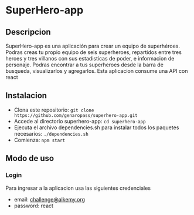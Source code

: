 # SuperHero-app

## Descripcion

SuperHero-app es una aplicación para crear un equipo de superhéroes. Podras creas tu propio equipo de seis superheroes, repartidos entre tres heroes y tres villanos con sus estadisticas de poder, e informacion de personaje. Podras encontrar a tus superheroes desde la barra de busqueda, visualizarlos y agregarlos.
Esta aplicacion consume una API con react

## Instalacion
* Clona este repositorio: `git clone https://github.com/genaropass/superhero-app.git`
* Accede al directorio superhero-app: `cd superhero-app`
* Ejecuta el archivo dependencies.sh para instalar todos los paquetes necesarios: `./dependencies.sh`
* Comienza: `npm start`

## Modo de uso

### Login
Para ingresar a la aplicacion usa las siguientes credenciales

* email: challenge@alkemy.org
* password: react
